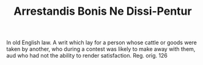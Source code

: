 ---
title: Arrestandis Bonis Ne Dissi-Pentur
letter: A
permalink: "/definitions/arrestandis-bonis-ne-dissi-pentur.html"
body: In old English law. A writ which lay for a person whose cattle or goods were
  taken by another, who during a contest was likely to make away with them, aud who
  had not the ability to render satisfaction. Reg. orig. 126
published_at: '2018-07-07'
source: Black's Law Dictionary
layout: post
---
